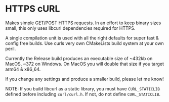 # HTTPS cURL

Makes simple GET/POST HTTPS requests. In an effort to keep binary sizes small, this only uses libcurl dependencies required for HTTPS.

A single compilation unit is used with all the right defaults for super fast & config free builds. Use curls very own CMakeLists build system at your own peril.

Currently the Release build produces an executable size of ~432kb on MacOS, ~372 on Windows. On MacOS you will double that size if you target arm64 & x86_64.

If you change any settings and produce a smaller build, please let me know!

NOTE: If you build libcurl as a static library, you must have `CURL_STATICLIB` defined before including `curl/curl.h`. If not, do not define `CURL_STATICLIB`.